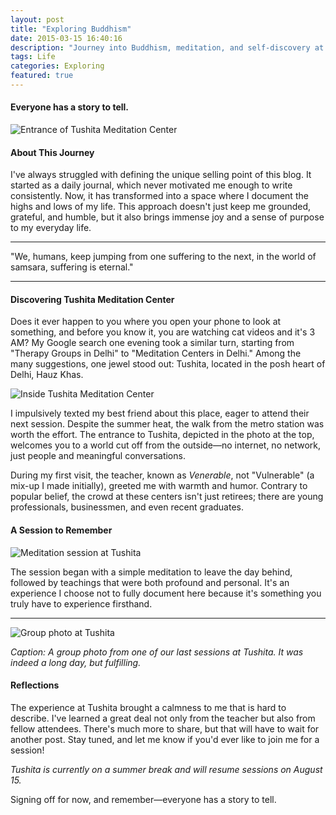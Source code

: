 ```yaml
---
layout: post
title: "Exploring Buddhism"
date: 2015-03-15 16:40:16
description: "Journey into Buddhism, meditation, and self-discovery at Tushita Meditation Center."
tags: Life 
categories: Exploring
featured: true
---
```


#### Everyone has a story to tell.

![Entrance of Tushita Meditation Center](../images/Tushita0.jpg "Entrance of Tushita Meditation Center")

#### About This Journey

I've always struggled with defining the unique selling point of this blog. It started as a daily journal, which never motivated me enough to write consistently. Now, it has transformed into a space where I document the highs and lows of my life. This approach doesn't just keep me grounded, grateful, and humble, but it also brings immense joy and a sense of purpose to my everyday life.

---

"We, humans, keep jumping from one suffering to the next, in the world of samsara, suffering is eternal."

---

#### Discovering Tushita Meditation Center

Does it ever happen to you where you open your phone to look at something, and before you know it, you are watching cat videos and it's 3 AM? My Google search one evening took a similar turn, starting from "Therapy Groups in Delhi" to "Meditation Centers in Delhi." Among the many suggestions, one jewel stood out: Tushita, located in the posh heart of Delhi, Hauz Khas.

![Inside Tushita Meditation Center](../images/Tushita1.jpg)

I impulsively texted my best friend about this place, eager to attend their next session. Despite the summer heat, the walk from the metro station was worth the effort. The entrance to Tushita, depicted in the photo at the top, welcomes you to a world cut off from the outside—no internet, no network, just people and meaningful conversations.

During my first visit, the teacher, known as *Venerable*, not "Vulnerable" (a mix-up I made initially), greeted me with warmth and humor. Contrary to popular belief, the crowd at these centers isn't just retirees; there are young professionals, businessmen, and even recent graduates.

#### A Session to Remember

![Meditation session at Tushita](../images/Tushita3.jpg)

The session began with a simple meditation to leave the day behind, followed by teachings that were both profound and personal. It's an experience I choose not to fully document here because it's something you truly have to experience firsthand.

---

![Group photo at Tushita](../images/Tushita4.jpg)

*Caption: A group photo from one of our last sessions at Tushita. It was indeed a long day, but fulfilling.*

#### Reflections

The experience at Tushita brought a calmness to me that is hard to describe. I've learned a great deal not only from the teacher but also from fellow attendees. There's much more to share, but that will have to wait for another post. Stay tuned, and let me know if you'd ever like to join me for a session!

*Tushita is currently on a summer break and will resume sessions on August 15.*

Signing off for now, and remember—everyone has a story to tell.

